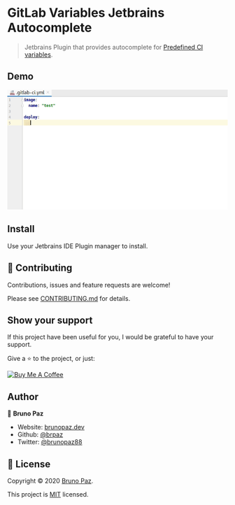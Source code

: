 # GitLab Variables Jetbrains Autocomplete

> Jetbrains Plugin that provides autocomplete for [Predefined CI variables](https://docs.gitlab.com/ee/ci/variables/predefined_variables.html).

## Demo

![demo](demo.gif)

## Install

Use your Jetbrains IDE Plugin manager to install.

## 🤝 Contributing

Contributions, issues and feature requests are welcome!

Please see [CONTRIBUTING.md](CONTRIBUTING.md) for details.

## Show your support

If this project have been useful for you, I would be grateful to have your support.

Give a ⭐️ to the project, or just:

<a href="https://www.buymeacoffee.com/Z1Bu6asGV" target="_blank"><img src="https://www.buymeacoffee.com/assets/img/custom_images/orange_img.png" alt="Buy Me A Coffee" style="height: auto !important;width: auto !important;" ></a>

## Author

👤 **Bruno Paz**

* Website: [brunopaz.dev](https://brunopaz.dev)
* Github: [@brpaz](https://github.com/brpaz)
* Twitter: [@brunopaz88](https://twitter.com/brunopaz88)


## 📝 License

Copyright © 2020 [Bruno Paz](https://github.com/brpaz).

This project is [MIT](https://opensource.org/licenses/MIT) licensed.